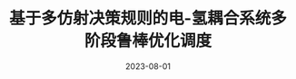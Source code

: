 ---
title: "基于多仿射决策规则的电-氢耦合系统多阶段鲁棒优化调度"
collection: publications
type: "journal-zh"
permalink: /publication/2023-08-01-journal-zh-基于多仿射决策规则的电-氢耦合系统多阶段鲁棒优化调度
date: 2023-08-01
venue: "电力系统自动化"
paper_author: "潘思佳, 徐潇源*, 严正, <b>王晗</b>, 韩鹏飞"
corresponding: True
remark: "（录用）"
paperurl: "https://kns.cnki.net/kcms2/article/abstract?v=HjlF_Ii0mbmyz0rLE18_hVohoVPxN7UFrd479VVJ7anPr7dsAOqxXATLymw9h3k8jllrmZ36CPktNBJSoZkZW2s0RnKSC0tEHKNc6oAHzmtESB4BRWj5zw5ixHWR4qz1nsno0txGRIRI0MU5KYmmh0b5TavSIcsUVttN2fxeENf7ie3ISLMRLe8XmewzhnF-&uniplatform=NZKPT&language=CHS"
citation: '潘思佳, 徐潇源, 严正, 王晗, 韩鹏飞. 基于多仿射决策规则的电-氢耦合系统多阶段鲁棒优化调度[J]. 电力系统自动化, 2023. (录用)'
---